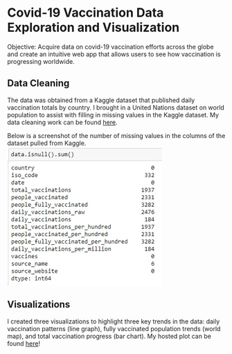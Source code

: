 # Covid-19 Vaccination Data Exploration and Visualization
Objective: Acquire data on covid-19 vaccination efforts across the globe and create an intuitive web app that allows users to see how vaccination is progressing worldwide.

## Data Cleaning
The data was obtained from a Kaggle dataset that published daily vaccination totals by country. I brought in a United Nations dataset on world population to assist with filling in missing values in the Kaggle dataset. My data cleaning work can be found [here](https://github.com/fhoang7/covid-19-vaccines/blob/main/scripts/data_cleaning.ipynb). 

Below is a screenshot of the number of missing values in the columns of the dataset pulled from Kaggle.
![](https://github.com/fhoang7/covid-19-vaccines/blob/main/images/pre-clean.jpg?raw=true)

## Visualizations
I created three visualizations to highlight three key trends in the data: daily vaccination patterns (line graph), fully vaccinated population trends (world map), and total vaccination progress (bar chart). My hosted plot can be found [here](https://covid-world-map.herokuapp.com/myapp)!
